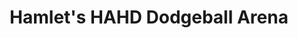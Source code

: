 ---
title: Hamlet's HAHD Dodgeball Arena
categories: other
layout: project
post-image: " "
description: 
islegacy: true
tags:
---